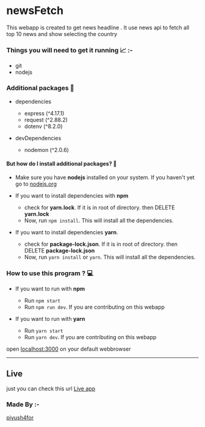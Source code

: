 # newsFetch

This webapp is created to get news headline . It use news api to fetch all top 10 news and show selecting the country


### Things you will need to get it running  📈 :-
- git
- nodejs

### Additional packages 📝

- dependencies
    - express (^4.17.1)
    - request (^2.88.2)
    - dotenv (^8.2.0)

- devDependencies
    - nodemon (^2.0.6)

#### But how do I install additional packages? 🤨

- Make sure you have **nodejs** installed on your system. If you haven't yet go to [nodejs.org](https://nodejs.org "go to nodejs.org")

- If you want to install dependencies with **npm**
    - check for **yarn.lock**. If it is in root of directory. then DELETE **yarn.lock**
    - Now, run `npm install`. This will install all the dependencies.

- If you want to install dependencies **yarn**.
    - check for **package-lock.json**. If it is in root of directory. then DELETE **package-lock.json**
    - Now, run `yarn install` or `yarn`. This will install all the dependencies.

### How to use this program ? 💻

-  If you want to run with **npm**
    - Run `npm start`
    - Run `npm run dev`. If you are contributing on this webapp

- If you want to run with **yarn**
    - Run `yarn start`
    - Run `yarn dev`. If you are contributing on this webapp

open [localhost:3000](http://localhost:3000 "Go to localhost") on your default webbrowser

---

## Live

just you can check this url [Live app](https://safe-basin-04020.herokuapp.com/ "go to url")

### Made By :-

[piyush4for](https://github.com/piyush4for "go to creator profile")
